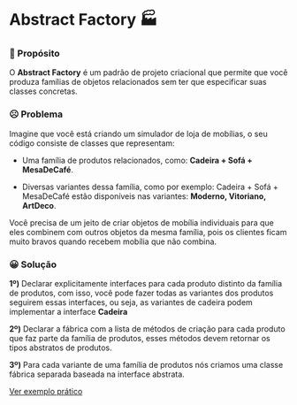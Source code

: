 # Abstract Factory :factory:

### :dart: Propósito

O **Abstract Factory** é um padrão de projeto criacional que permite que você produza famílias de objetos relacionados sem ter que especificar suas classes concretas.

### :frowning_face: Problema

Imagine que você está criando um simulador de loja de mobílias, o seu código consiste de classes que representam:

- Uma família de produtos relacionados, como: **Cadeira + Sofá + MesaDeCafé**.

- Diversas variantes dessa família, como por exemplo: Cadeira + Sofá + MesaDeCafé estão disponíveis nas variantes: **Moderno, Vitoriano, ArtDeco**.

Você precisa de um jeito de criar objetos de mobília individuais para que eles combinem com outros objetos da mesma família, pois os clientes ficam muito bravos quando recebem mobília que não combina.

### :grinning: Solução

**1º)** Declarar explicitamente interfaces para cada produto distinto da família de produtos, com isso, você pode fazer todas as variantes dos produtos seguirem essas interfaces, ou seja, as variantes de cadeira podem implementar a interface **Cadeira**

**2º)** Declarar a fábrica com a lista de métodos de criação para cada produto que faz parte da família de produtos, esses métodos devem retornar os tipos abstratos de produtos.

**3º)** Para cada variante de uma família de produtos nós criamos uma classe fábrica separada baseada na interface abstrata.

[Ver exemplo prático](./src/furniture.ts)
